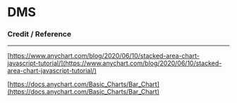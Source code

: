 # DMS

### Credit / Reference
---------------------
[https://www.anychart.com/blog/2020/06/10/stacked-area-chart-javascript-tutorial/](https://www.anychart.com/blog/2020/06/10/stacked-area-chart-javascript-tutorial/)

[https://docs.anychart.com/Basic_Charts/Bar_Chart](https://docs.anychart.com/Basic_Charts/Bar_Chart)

